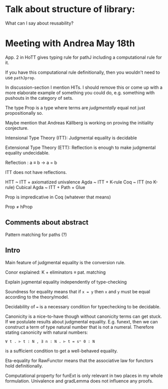 Talk about structure of library:
===

What can I say about reusability?

Meeting with Andrea May 18th
============================

App. 2 in HoTT gives typing rule for pathJ including a computational
rule for it.

If you have this computational rule definitionally, then you wouldn't
need to use `pathJprop`.

In discussion-section I mention HITs. I should remove this or come up
with a more elaborate example of something you could do, e.g.
something with pushouts in the category of sets.

The type Prop is a type where terms are *judgmentally* equal not just
propositionally so.

Maybe mention that Andreas Källberg is working on proving the
initiality conjecture.

Intensional Type Theory (ITT): Judgmental equality is decidable

Extensional Type Theory (ETT): Reflection is enough to make judgmental
equality undecidable.

  Reflection : a ≡ b → a = b

ITT does not have reflections.

HTT ~ ITT + axiomatized univalence
Agda ~ ITT + K-rule
Coq  ~ ITT (no K-rule)
Cubical Agda ~ ITT + Path + Glue

Prop is impredicative in Coq (whatever that means)

Prop ≠ hProp

Comments about abstract
-----

Pattern matching for paths (?)

Intro
-----
Main feature of judgmental equality is the conversion rule.

Conor explained: K + eliminators ≡ pat. matching

Explain jugmental equality independently of type-checking

Soundness for equality means that if `x = y` then `x` and `y` must be
equal according to the theory/model.

Decidability of `=` is a necessary condition for typechecking to be
decidable.

Canonicity is a nice-to-have though without canonicity terms can get
stuck. If we postulate results about judgmental equality. E.g. funext,
then we can construct a term of type natural number that is not a
numeral. Therefore stating canonicity with natural numbers:

    ∀ t . ⊢ t : N , ∃ n : N . ⊢ t = sⁿ 0 : N

is a sufficient condition to get a well-behaved equality.

Eta-equality for RawFunctor means that the associative law for
functors hold definitionally.

Computational property for funExt is only relevant in two places in my
whole formulation. Univalence and gradLemma does not influence any
proofs.
